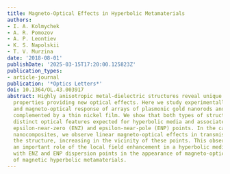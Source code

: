 ```yaml
---
title: Magneto-Optical Effects in Hyperbolic Metamaterials
authors:
- I. A. Kolmychek
- A. R. Pomozov
- A. P. Leontiev
- K. S. Napolskii
- T. V. Murzina
date: '2018-08-01'
publishDate: '2025-03-15T17:20:00.125823Z'
publication_types:
- article-journal
publication: '*Optics Letters*'
doi: 10.1364/OL.43.003917
abstract: Highly anisotropic metal-dielectric structures reveal unique dispersion
  properties providing new optical effects. Here we study experimentally linear optical
  and magneto-optical response of arrays of plasmonic gold nanorods and similar structures
  complemented by a thin nickel film. We show that both types of structures reveal
  distinct optical features expected for hyperbolic media and associated with the
  epsilon-near-zero (ENZ) and epsilon-near-pole (ENP) points. In the case of Ni-containing
  nanocomposites, we observe linear magneto-optical effects in transmission through
  the structure, increasing in the vicinity of these points. This observation reveals
  an important role of the local field enhancement in a hyperbolic medium associated
  with ENZ and ENP dispersion points in the appearance of magneto-optical activity
  of magnetic hyperbolic metamaterials.
---
```

